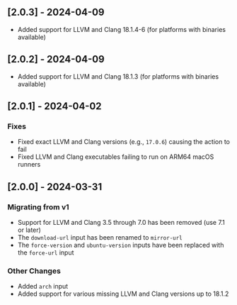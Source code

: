 ## [2.0.3] - 2024-04-09

- Added support for LLVM and Clang 18.1.4-6 (for platforms with binaries available)

## [2.0.2] - 2024-04-09

- Added support for LLVM and Clang 18.1.3 (for platforms with binaries available)

## [2.0.1] - 2024-04-02

### Fixes
- Fixed exact LLVM and Clang versions (e.g., `17.0.6`) causing the action to fail
- Fixed LLVM and Clang executables failing to run on ARM64 macOS runners

## [2.0.0] - 2024-03-31

### Migrating from v1

- Support for LLVM and Clang 3.5 through 7.0 has been removed (use 7.1 or later)
- The `download-url` input has been renamed to `mirror-url`
- The `force-version` and `ubuntu-version` inputs have been replaced with the `force-url` input

### Other Changes

- Added `arch` input
- Added support for various missing LLVM and Clang versions up to 18.1.2
